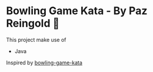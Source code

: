 # Bowling Game Kata - By Paz Reingold :dog:
This project make use of
* Java

Inspired by [bowling-game-kata](https://kata-log.rocks/bowling-game-kata)
